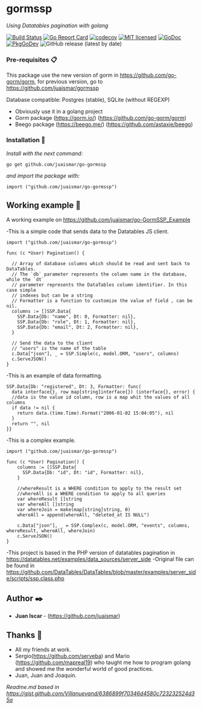# gormssp

_Using Datatables pagination with golang_

[![Build Status](https://travis-ci.org/juaismar/go-gormssp.svg?branch=master)](https://travis-ci.org/juaismar/go-gormssp)
[![Go Report Card](https://goreportcard.com/badge/github.com/juaismar/go-gormssp)](https://goreportcard.com/report/github.com/juaismar/go-gormssp)
[![codecov](https://codecov.io/gh/juaismar/go-gormssp/branch/master/graph/badge.svg)](https://codecov.io/gh/juaismar/go-gormssp)
[![MIT licensed](https://img.shields.io/github/license/juaismar/go-gormssp)](https://raw.githubusercontent.com/juaismar/go-gormssp/master/LICENSE)
[![GoDoc](https://img.shields.io/badge/godoc-go_gormssp-blue.svg)](https://godoc.org/github.com/juaismar/go-gormssp)
[![PkgGoDev](https://pkg.go.dev/badge/github.com/juaismar/go-gormssp)](https://pkg.go.dev/github.com/juaismar/go-gormssp)
![GitHub release (latest by date)](https://img.shields.io/github/v/release/juaismar/go-gormssp)

### Pre-requisites 📋

This package use the new version of gorm in https://github.com/go-gorm/gorm, for previous version, go to https://github.com/juaismar/gormssp

Database compatible: Postgres (stable), SQLite (without REGEXP)

* Obviously use it in a golang project
* Gorm package (https://gorm.io/) (https://github.com/go-gorm/gorm)
* Beego package (https://beego.me/) (https://github.com/astaxie/beego)

### Installation 🔧

_Install with the next command:_

```
go get github.com/juaismar/go-gormssp
```

_and import the package with:_

```
import ("github.com/juaismar/go-gormssp")
```
## Working example 🚀

A working example on https://github.com/juaismar/go-GormSSP_Example

-This is a simple code that sends data to the Datatables JS client.
```
import ("github.com/juaismar/go-gormssp")

func (c *User) Pagination() {

  // Array of database columns which should be read and sent back to DataTables.
  // The `db` parameter represents the column name in the database, while the `dt`
  // parameter represents the DataTables column identifier. In this case simple
  // indexes but can be a string
  // Formatter is a function to customize the value of field , can be nil.
  columns := []SSP.Data{
    SSP.Data{Db: "name", Dt: 0, Formatter: nil},
    SSP.Data{Db: "role", Dt: 1, Formatter: nil},
    SSP.Data{Db: "email", Dt: 2, Formatter: nil},
  }

  // Send the data to the client
  // "users" is the name of the table
  c.Data["json"], _ = SSP.Simple(c, model.ORM, "users", columns)
  c.ServeJSON()
}
```

-This is an example of data formatting.
```
SSP.Data{Db: "registered", Dt: 3, Formatter: func(
  data interface{}, row map[string]interface{}) (interface{}, error) {
  //data is the value id column, row is a map whit the values of all columns
  if data != nil {
    return data.(time.Time).Format("2006-01-02 15:04:05"), nil
  }
  return "", nil
}}
```

-This is a complex example.
```
import ("github.com/juaismar/go-gormssp")

func (c *User) Pagination() {
    columns := []SSP.Data{
      SSP.Data{Db: "id", Dt: "id", Formatter: nil},
    }
	
    //whereResult is a WHERE condition to apply to the result set
    //whereAll is a WHERE condition to apply to all queries
    var whereResult []string
    var whereAll []string
    var whereJoin = make(map[string]string, 0)
    whereAll = append(whereAll, "deleted_at IS NULL")

    c.Data["json"], _ = SSP.Complex(c, model.ORM, "events", columns, whereResult, whereAll, whereJoin)
    c.ServeJSON()
}
```

-This project is based in the PHP version of datatables pagination in https://datatables.net/examples/data_sources/server_side
-Original file can be found in https://github.com/DataTables/DataTables/blob/master/examples/server_side/scripts/ssp.class.php

## Author ✒️

* **Juan Iscar** - (https://github.com/juaismar)

## Thanks 🎁
* All my friends at work.
* Sergio(https://github.com/serveba) and Mario (https://github.com/mapreal19) who taught me how to program golang and showed me the wonderful world of good practices.
* Juan, Juan and Joaquin.


_Readme.md based in https://gist.github.com/Villanuevand/6386899f70346d4580c723232524d35a_
